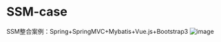 # SSM-case
SSM整合案例：Spring+SpringMVC+Mybatis+Vue.js+Bootstrap3
![image](https://user-images.githubusercontent.com/48942885/175805451-8686efc3-325a-4b53-9ccd-7db385ad9b94.png)

